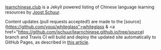 [learnchinese.club](http://learnchinese.club) is a Jekyll powered listing of Chinese language learning resources by [Joost Schuur](https://twitter.com/joostschuur).

Content updates (pull requests accepted!) are made to the [source](https://github.com/yous/whiteglass">whiteglass</a> &amp; <a href="https://github.com/jschuur/learnchinese.github.io/tree/source) branch and Travis CI will build and deploy the updated site automatically to GitHub Pages, as described in [this article](http://tronroy.com/2017/09/09/deploying_a_jekyll_site_on_github_pages_with_travis_ci/).
